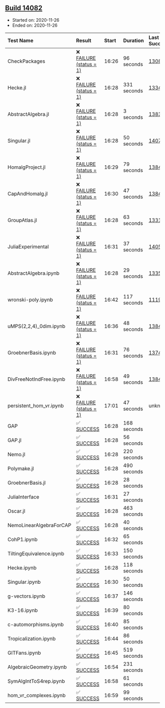 ## [Build 14082](https://oscarci.mathematik.uni-kl.de/job/oscar/14082/)

* Started on: 2020-11-26
* Ended on: 2020-11-26

| Test Name    | Result | Start | Duration | Last Success | First Failure |
|:-------------|:-------|:------|:---------|:-------------|:--------------|
| CheckPackages | ❌ [FAILURE (status = 1)](https://oscarci.mathematik.uni-kl.de/job/oscar/14082/artifact/logs/build-14082/CheckPackages.log) | 16:26 | 96 seconds | [13085](https://oscarci.mathematik.uni-kl.de/job/oscar/13085/) | [13086](https://oscarci.mathematik.uni-kl.de/job/oscar/13086/) |
| Hecke.jl | ❌ [FAILURE (status = 1)](https://oscarci.mathematik.uni-kl.de/job/oscar/14082/artifact/logs/build-14082/Hecke.jl.log) | 16:28 | 331 seconds | [13341](https://oscarci.mathematik.uni-kl.de/job/oscar/13341/) | [13342](https://oscarci.mathematik.uni-kl.de/job/oscar/13342/) |
| AbstractAlgebra.jl | ❌ [FAILURE (status = 1)](https://oscarci.mathematik.uni-kl.de/job/oscar/14082/artifact/logs/build-14082/AbstractAlgebra.jl.log) | 16:28 | 3 seconds | [13837](https://oscarci.mathematik.uni-kl.de/job/oscar/13837/) | [13838](https://oscarci.mathematik.uni-kl.de/job/oscar/13838/) |
| Singular.jl | ❌ [FAILURE (status = 1)](https://oscarci.mathematik.uni-kl.de/job/oscar/14082/artifact/logs/build-14082/Singular.jl.log) | 16:28 | 50 seconds | [14078](https://oscarci.mathematik.uni-kl.de/job/oscar/14078/) | [14079](https://oscarci.mathematik.uni-kl.de/job/oscar/14079/) |
| HomalgProject.jl | ❌ [FAILURE (status = 1)](https://oscarci.mathematik.uni-kl.de/job/oscar/14082/artifact/logs/build-14082/HomalgProject.jl.log) | 16:29 | 79 seconds | [13845](https://oscarci.mathematik.uni-kl.de/job/oscar/13845/) | [13846](https://oscarci.mathematik.uni-kl.de/job/oscar/13846/) |
| CapAndHomalg.jl | ❌ [FAILURE (status = 1)](https://oscarci.mathematik.uni-kl.de/job/oscar/14082/artifact/logs/build-14082/CapAndHomalg.jl.log) | 16:30 | 47 seconds | [13845](https://oscarci.mathematik.uni-kl.de/job/oscar/13845/) | [13846](https://oscarci.mathematik.uni-kl.de/job/oscar/13846/) |
| GroupAtlas.jl | ❌ [FAILURE (status = 1)](https://oscarci.mathematik.uni-kl.de/job/oscar/14082/artifact/logs/build-14082/GroupAtlas.jl.log) | 16:28 | 63 seconds | [13311](https://oscarci.mathematik.uni-kl.de/job/oscar/13311/) | [13312](https://oscarci.mathematik.uni-kl.de/job/oscar/13312/) |
| JuliaExperimental | ❌ [FAILURE (status = 1)](https://oscarci.mathematik.uni-kl.de/job/oscar/14082/artifact/logs/build-14082/JuliaExperimental.log) | 16:31 | 37 seconds | [14052](https://oscarci.mathematik.uni-kl.de/job/oscar/14052/) | [14053](https://oscarci.mathematik.uni-kl.de/job/oscar/14053/) |
| AbstractAlgebra.ipynb | ❌ [FAILURE (status = 1)](https://oscarci.mathematik.uni-kl.de/job/oscar/14082/artifact/logs/build-14082/AbstractAlgebra.ipynb.log) | 16:28 | 29 seconds | [13355](https://oscarci.mathematik.uni-kl.de/job/oscar/13355/) | [13356](https://oscarci.mathematik.uni-kl.de/job/oscar/13356/) |
| wronski-poly.ipynb | ❌ [FAILURE (status = 1)](https://oscarci.mathematik.uni-kl.de/job/oscar/14082/artifact/logs/build-14082/wronski-poly.ipynb.log) | 16:42 | 117 seconds | [11192](https://oscarci.mathematik.uni-kl.de/job/oscar/11192/) | [11193](https://oscarci.mathematik.uni-kl.de/job/oscar/11193/) |
| uMPS(2,2,4)_0dim.ipynb | ❌ [FAILURE (status = 1)](https://oscarci.mathematik.uni-kl.de/job/oscar/14082/artifact/logs/build-14082/uMPS-2-2-4-_0dim.ipynb.log) | 16:36 | 48 seconds | [13841](https://oscarci.mathematik.uni-kl.de/job/oscar/13841/) | [13842](https://oscarci.mathematik.uni-kl.de/job/oscar/13842/) |
| GroebnerBasis.ipynb | ❌ [FAILURE (status = 1)](https://oscarci.mathematik.uni-kl.de/job/oscar/14082/artifact/logs/build-14082/GroebnerBasis.ipynb.log) | 16:31 | 76 seconds | [13748](https://oscarci.mathematik.uni-kl.de/job/oscar/13748/) | [13749](https://oscarci.mathematik.uni-kl.de/job/oscar/13749/) |
| DivFreeNotIndFree.ipynb | ❌ [FAILURE (status = 1)](https://oscarci.mathematik.uni-kl.de/job/oscar/14082/artifact/logs/build-14082/DivFreeNotIndFree.ipynb.log) | 16:58 | 49 seconds | [13845](https://oscarci.mathematik.uni-kl.de/job/oscar/13845/) | [13846](https://oscarci.mathematik.uni-kl.de/job/oscar/13846/) |
| persistent_hom_vr.ipynb | ❌ [FAILURE (status = 1)](https://oscarci.mathematik.uni-kl.de/job/oscar/14082/artifact/logs/build-14082/persistent_hom_vr.ipynb.log) | 17:01 | 47 seconds | unknown | unknown |
| GAP | ✅ [SUCCESS](https://oscarci.mathematik.uni-kl.de/job/oscar/14082/artifact/logs/build-14082/GAP.log) | 16:28 | 168 seconds |  |  |
| GAP.jl | ✅ [SUCCESS](https://oscarci.mathematik.uni-kl.de/job/oscar/14082/artifact/logs/build-14082/GAP.jl.log) | 16:28 | 56 seconds |  |  |
| Nemo.jl | ✅ [SUCCESS](https://oscarci.mathematik.uni-kl.de/job/oscar/14082/artifact/logs/build-14082/Nemo.jl.log) | 16:28 | 220 seconds |  |  |
| Polymake.jl | ✅ [SUCCESS](https://oscarci.mathematik.uni-kl.de/job/oscar/14082/artifact/logs/build-14082/Polymake.jl.log) | 16:28 | 490 seconds |  |  |
| GroebnerBasis.jl | ✅ [SUCCESS](https://oscarci.mathematik.uni-kl.de/job/oscar/14082/artifact/logs/build-14082/GroebnerBasis.jl.log) | 16:28 | 28 seconds |  |  |
| JuliaInterface | ✅ [SUCCESS](https://oscarci.mathematik.uni-kl.de/job/oscar/14082/artifact/logs/build-14082/JuliaInterface.log) | 16:31 | 27 seconds |  |  |
| Oscar.jl | ✅ [SUCCESS](https://oscarci.mathematik.uni-kl.de/job/oscar/14082/artifact/logs/build-14082/Oscar.jl.log) | 16:28 | 463 seconds |  |  |
| NemoLinearAlgebraForCAP | ✅ [SUCCESS](https://oscarci.mathematik.uni-kl.de/job/oscar/14082/artifact/logs/build-14082/NemoLinearAlgebraForCAP.log) | 16:28 | 40 seconds |  |  |
| CohP1.ipynb | ✅ [SUCCESS](https://oscarci.mathematik.uni-kl.de/job/oscar/14082/artifact/logs/build-14082/CohP1.ipynb.log) | 16:32 | 65 seconds |  |  |
| TiltingEquivalence.ipynb | ✅ [SUCCESS](https://oscarci.mathematik.uni-kl.de/job/oscar/14082/artifact/logs/build-14082/TiltingEquivalence.ipynb.log) | 16:33 | 150 seconds |  |  |
| Hecke.ipynb | ✅ [SUCCESS](https://oscarci.mathematik.uni-kl.de/job/oscar/14082/artifact/logs/build-14082/Hecke.ipynb.log) | 16:28 | 118 seconds |  |  |
| Singular.ipynb | ✅ [SUCCESS](https://oscarci.mathematik.uni-kl.de/job/oscar/14082/artifact/logs/build-14082/Singular.ipynb.log) | 16:30 | 50 seconds |  |  |
| g-vectors.ipynb | ✅ [SUCCESS](https://oscarci.mathematik.uni-kl.de/job/oscar/14082/artifact/logs/build-14082/g-vectors.ipynb.log) | 16:37 | 146 seconds |  |  |
| K3-16.ipynb | ✅ [SUCCESS](https://oscarci.mathematik.uni-kl.de/job/oscar/14082/artifact/logs/build-14082/K3-16.ipynb.log) | 16:39 | 80 seconds |  |  |
| c-automorphisms.ipynb | ✅ [SUCCESS](https://oscarci.mathematik.uni-kl.de/job/oscar/14082/artifact/logs/build-14082/c-automorphisms.ipynb.log) | 16:40 | 85 seconds |  |  |
| Tropicalization.ipynb | ✅ [SUCCESS](https://oscarci.mathematik.uni-kl.de/job/oscar/14082/artifact/logs/build-14082/Tropicalization.ipynb.log) | 16:44 | 86 seconds |  |  |
| GITFans.ipynb | ✅ [SUCCESS](https://oscarci.mathematik.uni-kl.de/job/oscar/14082/artifact/logs/build-14082/GITFans.ipynb.log) | 16:45 | 519 seconds |  |  |
| AlgebraicGeometry.ipynb | ✅ [SUCCESS](https://oscarci.mathematik.uni-kl.de/job/oscar/14082/artifact/logs/build-14082/AlgebraicGeometry.ipynb.log) | 16:54 | 231 seconds |  |  |
| SymAlgIntToS4rep.ipynb | ✅ [SUCCESS](https://oscarci.mathematik.uni-kl.de/job/oscar/14082/artifact/logs/build-14082/SymAlgIntToS4rep.ipynb.log) | 16:58 | 61 seconds |  |  |
| hom_vr_complexes.ipynb | ✅ [SUCCESS](https://oscarci.mathematik.uni-kl.de/job/oscar/14082/artifact/logs/build-14082/hom_vr_complexes.ipynb.log) | 16:59 | 99 seconds |  |  |
